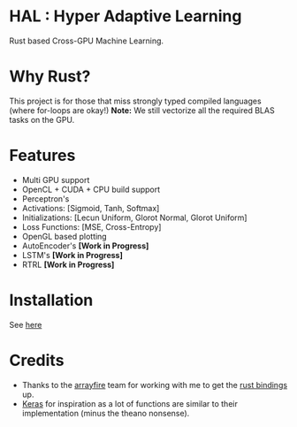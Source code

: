 # HAL : Hyper Adaptive Learning
Rust based Cross-GPU Machine Learning. 

# Why Rust? 
This project is for those that miss strongly typed compiled languages (where for-loops are okay!)
**Note:** We still vectorize all the required BLAS tasks on the GPU.

# Features
  
  - Multi GPU support
  - OpenCL + CUDA + CPU build support
  - Perceptron's
  - Activations:     [Sigmoid, Tanh, Softmax]
  - Initializations: [Lecun Uniform, Glorot Normal, Glorot Uniform]
  - Loss Functions:  [MSE, Cross-Entropy]
  - OpenGL based plotting
  - AutoEncoder's **[Work in Progress]**
  - LSTM's        **[Work in Progress]**
  - RTRL          **[Work in Progress]**
  
# Installation
See [here](docs/installation.md)

# Credits
  - Thanks to the [arrayfire](http://arrayfire.com/) team for working with me to get the [rust bindings](https://github.com/arrayfire/arrayfire-rust) up.
  - [Keras](https://github.com/fchollet/keras) for inspiration as a lot of functions are similar to their implementation (minus the theano nonsense).
